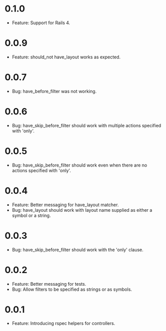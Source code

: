 # 0.1.0
  * Feature: Support for Rails 4.

# 0.0.9
  * Feature: should_not have_layout works as expected.

# 0.0.7
  * Bug: have_before_filter was not working.

# 0.0.6
  * Bug: have_skip_before_filter should work with multiple actions specified with 'only'.

# 0.0.5
  * Bug: have_skip_before_filter should work even when there are no actions specified with 'only'.

# 0.0.4
  * Feature: Better messaging for have_layout matcher.
  * Bug: have_layout should work with layout name supplied as either a symbol or a string.

# 0.0.3
  * Bug: have_skip_before_filter should work with the 'only' clause.

# 0.0.2
  * Feature: Better messaging for tests.
  * Bug: Allow filters to be specified as strings or as symbols.

# 0.0.1
  * Feature: Introducing rspec helpers for controllers.
